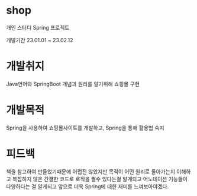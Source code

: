 # shop
개인 스터디 Spring 프로젝트

개발기간 23.01.01 ~ 23.02.12

# 개발취지
Java언어와 SpringBoot 개념과 원리를 알기위해 쇼핑몰 구현

# 개발목적
Spring을 사용하여 쇼핑몰사이트를 개발하고, Spring을 통해 활용법 숙지

# 피드백
책을 참고하여 만들었기때문에 어렵진 않았지만 목적이 어떤 원리로 돌아가는지 이해하고 복잡하지 않은 간결한 코드로 로직을 짤수 있다는걸 알게되고 
어노테이션 기능들이 다양하다는 걸 알게되고 앞으로 더욱 Spring에 대한 재미를 느껴보아야겠다.
